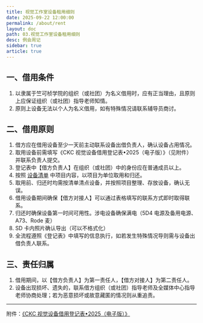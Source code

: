 ```yaml
---
title: 视觉工作室设备租用细则
date: 2025-09-22 12:00:00
permalink: /about/rent
layout: doc
path: 03.视觉工作室设备租用细则
desc: 例会周记
sidebar: true
article: true
---
```


## 一、借用条件

1. 以隶属于竺可桢学院的组织（或社团）为名义借用时，应有正当理由，且原则上应保证组织（或社团）指导老师知情。
2. 原则上设备无法以个人为名义借用，如有特殊情况请联系辅导员商讨。

## 二、借用原则

1. 借方应在借用设备至少一天前主动联系设备出借负责人，确认设备占用情况。
2. 取用设备前需填写《CKC 视觉设备借用登记表•2025（电子版）》（见附件）并联系负责人提交。
3. 登记表中【借方负责人】在组织（或社团）中的身份应在普通成员以上。
4. 按照 [设备清单](/about/device.html#一、设备清单) 中项目内容，以项目为单位取用和归还。
5. 取用前、归还时均需按清单清点设备，并按照项目整理、存放设备，确认无误。
6. 借用设备期间确保【借方对接人】可以通过表格填写的联系方式即时取得联系。
7. 归还时确保设备第一时间可用性。涉电设备确保满电（5D4 电源及备用电源、A73、Rode 麦）
8. SD 卡内照片确认导出（可以不格式化）
9. 全流程遵照《登记表》中填写的信息执行，如若发生特殊情况导则需与设备出借负责人联系。

## 三、责任归属

1. 借用期间，以【借方负责人】为第一责任人，【借方对接人】为第二责任人。
2. 设备出现损坏、遗失的，联系借方组织（或社团）指导老师及全媒体中心指导老师协商处理；若为恶意损坏或故意藏匿的情况则从重追责。

---

附件：[《CKC 视觉设备借用登记表•2025（电子版）》](https://laoguantx.top/vs/sheet.docx)